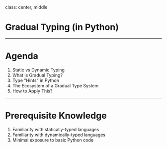 class: center, middle

# Gradual Typing (in Python)

---

# Agenda

1. Static vs Dynamic Typing
2. What is Gradual Typing?
3. Type "Hints" in Python
4. The Ecosystem of a Gradual Type System
5. How to Apply This?

---

# Prerequisite Knowledge

1. Familiarity with statically-typed languages
2. Familiarity with dynamically-typed languages
3. Minimal exposure to basic Python code
